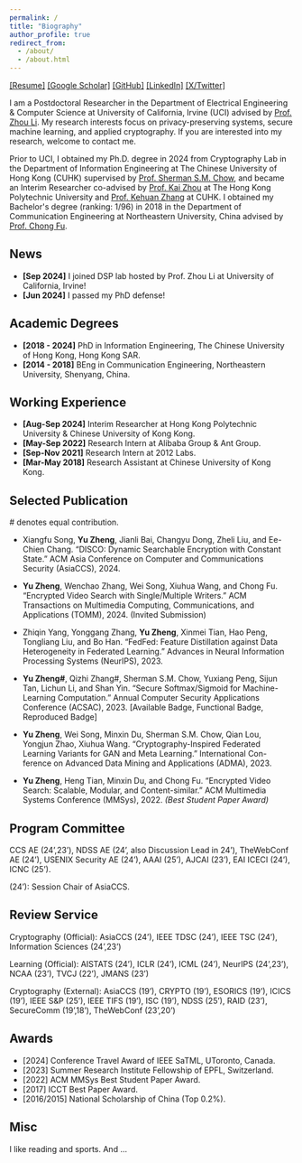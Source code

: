 ```yaml
---
permalink: /
title: "Biography"
author_profile: true
redirect_from: 
  - /about/
  - /about.html
---
```

[[Resume]](/assets/pdf/yuzheng.pdf) [[Google Scholar]](https://scholar.google.com/citations?user=fH3uUgYAAAAJ&hl=en) [[GitHub]](https://github.com/yuzhengcuhk) [[LinkedIn]](https://www.linkedin.com/in/yu-zheng-janeyew/) [[X/Twitter]](https://x.com/YuZheng0404)

I am a Postdoctoral Researcher in the Department of Electrical Engineering & Computer Science at University of California, Irvine (UCI) advised by [Prof. Zhou Li](https://faculty.sites.uci.edu/zhouli/). My research interests focus on privacy-preserving systems, secure machine learning, and applied cryptography. If you are interested into my research, welcome to contact me.

Prior to UCI, I obtained my Ph.D. degree in 2024 from Cryptography Lab in the Department of Information Engineering at The Chinese University of Hong Kong (CUHK) supervised by [Prof. Sherman S.M. Chow](https://staff.ie.cuhk.edu.hk/~smchow/index.htm), and became an Interim Researcher co-advised by [Prof. Kai Zhou](https://scholar.google.com/citations?user=J2QAuAUAAAAJ&hl=en) at The Hong Kong Polytechnic University and [Prof. Kehuan Zhang](https://scholar.google.com/citations?user=WJMoKskAAAAJ&hl=en) at CUHK. I obtained my Bachelor's degree (ranking: 1/96) in 2018 in the Department of Communication Engineering at Northeastern University, China advised by [Prof. Chong Fu](https://scholar.google.com/citations?user=xq76xEMAAAAJ&hl=en). 


News
------
- __[Sep 2024]__ I joined DSP lab hosted by Prof. Zhou Li at University of California, Irvine!
- __[Jun 2024]__ I passed my PhD defense!

Academic Degrees
------
- __[2018 - 2024]__ PhD in Information Engineering, The Chinese University of Hong Kong, Hong Kong SAR.
- __[2014 - 2018]__ BEng in Communication Engineering, Northeastern University, Shenyang, China.

Working Experience
------
- __[Aug-Sep 2024]__ Interim Researcher at Hong Kong Polytechnic University & Chinese University of Kong Kong.
- __[May-Sep 2022]__ Research Intern at Alibaba Group & Ant Group.
- __[Sep-Nov 2021]__ Research Intern at 2012 Labs.
- __[Mar-May 2018]__ Research Assistant at Chinese University of Kong Kong.

Selected Publication
------
\# denotes equal contribution.

- Xiangfu Song, **Yu Zheng**, Jianli Bai, Changyu Dong, Zheli Liu, and Ee-Chien Chang. “DISCO: Dynamic Searchable Encryption with Constant State.” ACM Asia Conference on Computer and Communications Security (AsiaCCS), 2024.

- **Yu Zheng**, Wenchao Zhang, Wei Song, Xiuhua Wang, and Chong Fu. “Encrypted Video Search with Single/Multiple Writers.” ACM Transactions on Multimedia Computing, Communications, and Applications (TOMM), 2024. (Invited Submission)

- Zhiqin Yang, Yonggang Zhang, **Yu Zheng**, Xinmei Tian, Hao Peng, Tongliang Liu, and Bo Han. “FedFed: Feature Distillation against Data Heterogeneity in Federated Learning.” Advances in Neural Information Processing Systems (NeurIPS), 2023.

- **Yu Zheng\#**, Qizhi Zhang\#, Sherman S.M. Chow, Yuxiang Peng, Sijun Tan, Lichun Li, and Shan Yin. “Secure Softmax/Sigmoid for Machine-Learning Computation.” Annual Computer Security Applications Conference (ACSAC), 2023. [Available Badge, Functional Badge, Reproduced Badge] 

- **Yu Zheng**, Wei Song, Minxin Du, Sherman S.M. Chow, Qian Lou, Yongjun Zhao, Xiuhua Wang. “Cryptography-Inspired Federated Learning Variants for GAN and Meta Learning.” International Con- ference on Advanced Data Mining and Applications (ADMA), 2023.

- **Yu Zheng**, Heng Tian, Minxin Du, and Chong Fu. “Encrypted Video Search: Scalable, Modular, and Content-similar.” ACM Multimedia Systems Conference (MMSys), 2022. _(Best Student Paper Award)_

Program Committee
------
CCS AE (24’,23’), NDSS AE (24’, also Discussion Lead in 24’), TheWebConf AE (24’), USENIX Security AE (24’), AAAI (25’), AJCAI (23’), EAI ICECI (24’), ICNC (25’).

(24’): Session Chair of AsiaCCS.

Review Service
------
Cryptography (Official): AsiaCCS (24’), IEEE TDSC (24’), IEEE TSC (24’), Information Sciences (24’,23’)

Learning (Official): AISTATS (24’), ICLR (24’), ICML (24’), NeurIPS (24’,23’), NCAA (23’), TVCJ (22’), JMANS (23’)

Cryptography (External): AsiaCCS (19’), CRYPTO (19’), ESORICS (19’), ICICS (19’), IEEE S&P (25’), IEEE TIFS (19’), ISC (19’), NDSS (25’), RAID (23’), SecureComm (19’,18’), TheWebConf (23’,20’)

Awards
------
- [2024] Conference Travel Award of IEEE SaTML, UToronto, Canada.
- [2023] Summer Research Institute Fellowship of EPFL, Switzerland.
- [2022] ACM MMSys Best Student Paper Award.
- [2017] ICCT Best Paper Award.
- [2016/2015] National Scholarship of China (Top 0.2\%).



Misc
------
I like reading and sports. And ...